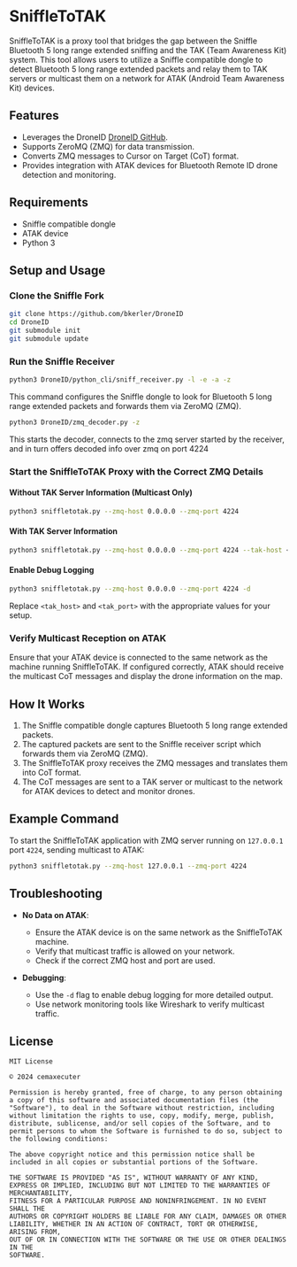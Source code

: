 
# SniffleToTAK

SniffleToTAK is a proxy tool that bridges the gap between the Sniffle Bluetooth 5 long range extended sniffing and the TAK (Team Awareness Kit) system. This tool allows users to utilize a Sniffle compatible dongle to detect Bluetooth 5 long range extended packets and relay them to TAK servers or multicast them on a network for ATAK (Android Team Awareness Kit) devices.

## Features

- Leverages the DroneID [DroneID GitHub](https://github.com/bkerler/DroneID).
- Supports ZeroMQ (ZMQ) for data transmission.
- Converts ZMQ messages to Cursor on Target (CoT) format.
- Provides integration with ATAK devices for Bluetooth Remote ID drone detection and monitoring.

## Requirements

- Sniffle compatible dongle
- ATAK device
- Python 3

## Setup and Usage

### Clone the Sniffle Fork

```sh
git clone https://github.com/bkerler/DroneID
cd DroneID
git submodule init
git submodule update
```

### Run the Sniffle Receiver

```sh
python3 DroneID/python_cli/sniff_receiver.py -l -e -a -z
```

This command configures the Sniffle dongle to look for Bluetooth 5 long range extended packets and forwards them via ZeroMQ (ZMQ).

```sh
python3 DroneID/zmq_decoder.py -z 
```

This starts the decoder, connects to the zmq server started by the receiver, and in turn offers decoded info over zmq on port 4224

### Start the SniffleToTAK Proxy with the Correct ZMQ Details

#### Without TAK Server Information (Multicast Only)

```sh
python3 sniffletotak.py --zmq-host 0.0.0.0 --zmq-port 4224
```

#### With TAK Server Information

```sh
python3 sniffletotak.py --zmq-host 0.0.0.0 --zmq-port 4224 --tak-host <tak_host> --tak-port <tak_port>
```

#### Enable Debug Logging

```sh
python3 sniffletotak.py --zmq-host 0.0.0.0 --zmq-port 4224 -d
```

Replace `<tak_host>` and `<tak_port>` with the appropriate values for your setup.

### Verify Multicast Reception on ATAK

Ensure that your ATAK device is connected to the same network as the machine running SniffleToTAK. If configured correctly, ATAK should receive the multicast CoT messages and display the drone information on the map.

## How It Works

1. The Sniffle compatible dongle captures Bluetooth 5 long range extended packets.
2. The captured packets are sent to the Sniffle receiver script which forwards them via ZeroMQ (ZMQ).
3. The SniffleToTAK proxy receives the ZMQ messages and translates them into CoT format.
4. The CoT messages are sent to a TAK server or multicast to the network for ATAK devices to detect and monitor drones.

## Example Command

To start the SniffleToTAK application with ZMQ server running on `127.0.0.1` port `4224`, sending multicast to ATAK:

```sh
python3 sniffletotak.py --zmq-host 127.0.0.1 --zmq-port 4224
```

## Troubleshooting

- **No Data on ATAK**:
  - Ensure the ATAK device is on the same network as the SniffleToTAK machine.
  - Verify that multicast traffic is allowed on your network.
  - Check if the correct ZMQ host and port are used.

- **Debugging**:
  - Use the `-d` flag to enable debug logging for more detailed output.
  - Use network monitoring tools like Wireshark to verify multicast traffic.

## License

```
MIT License

© 2024 cemaxecuter

Permission is hereby granted, free of charge, to any person obtaining a copy of this software and associated documentation files (the "Software"), to deal in the Software without restriction, including without limitation the rights to use, copy, modify, merge, publish, distribute, sublicense, and/or sell copies of the Software, and to permit persons to whom the Software is furnished to do so, subject to the following conditions:

The above copyright notice and this permission notice shall be included in all copies or substantial portions of the Software.

THE SOFTWARE IS PROVIDED "AS IS", WITHOUT WARRANTY OF ANY KIND, EXPRESS OR IMPLIED, INCLUDING BUT NOT LIMITED TO THE WARRANTIES OF MERCHANTABILITY,
FITNESS FOR A PARTICULAR PURPOSE AND NONINFRINGEMENT. IN NO EVENT SHALL THE
AUTHORS OR COPYRIGHT HOLDERS BE LIABLE FOR ANY CLAIM, DAMAGES OR OTHER
LIABILITY, WHETHER IN AN ACTION OF CONTRACT, TORT OR OTHERWISE, ARISING FROM,
OUT OF OR IN CONNECTION WITH THE SOFTWARE OR THE USE OR OTHER DEALINGS IN THE
SOFTWARE.
```

